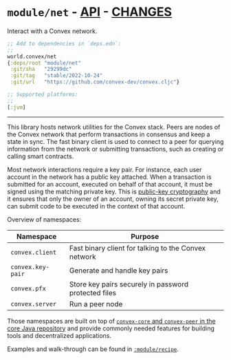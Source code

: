 # `module/net` - [API](doc/API.md)  - [CHANGES](doc/changelog.md)

Interact with a Convex network.

```clojure
;; Add to dependencies in `deps.edn`:
;;
world.convex/net
{:deps/root "module/net"
 :git/sha   "29299dc"
 :git/tag   "stable/2022-10-24"
 :git/url   "https://github.com/convex-dev/convex.cljc"}
```

```clojure
;; Supported platforms:
;;
[:jvm]
```


---

This library hosts network utilities for the Convex stack. Peers are nodes of
the Convex network that perform transactions in consensus and keep a state in
sync. The fast binary client is used to connect to a peer for querying
information from the network or submitting transactions, such as creating or
calling smart contracts.

Most network interactions require a key pair. For instance, each user account in
the network has a public key attached. When a transaction is submitted for an
account, executed on behalf of that account, it must be signed using the
matching private key. This is [public-key
cryptography](https://en.wikipedia.org/wiki/Public-key_cryptography) and it
ensures that only the owner of an account, owning its secret private key, can
submit code to be executed in the context of that account.

Overview of namespaces:

| Namespace        | Purpose                                              |
|------------------|------------------------------------------------------|
| `convex.client`  | Fast binary client for talking to the Convex network |
| `convex.key-pair`| Generate and handle key pairs                        |
| `convex.pfx`     | Store key pairs securely in password protected files |
| `convex.server`  | Run a peer node                                      |

Those namespaces are built on top of [`convex-core` and `convex-peer` in the core Java
repository](https://github.com/Convex-Dev/convex) and provide commonly needed features for building tools and
decentralized applications.

Examples and walk-through can be found in [`:module/recipe`](../recipe).

